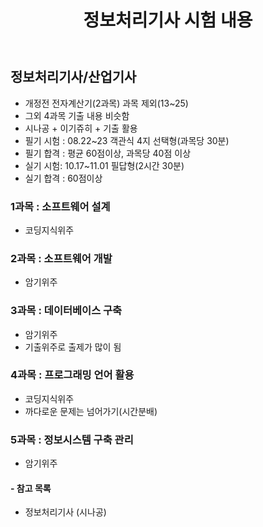 ﻿---
layout: single
title: "정보처리기사 시험 내용"
read_time: true
categories: 
 - Certificate
tags: 
 - Certificate
 - 정보처리기사
last_modified_at: '2020-07-25 23:11:00 +0800'
toc: true
toc_sticky: true
toc_label: 목차
---
## 정보처리기사/산업기사
- 개정전 전자계산기(2과목) 과목 제외(13~25)
- 그외 4과목 기출 내용 비슷함
- 시나공 + 이기쥬히 + 기출 활용
- 필기 시험 : 08.22~23 객관식 4지 선택형(과목당 30분)
- 필기 합격 : 평균 60점이상, 과목당 40점 이상
- 실기 시험: 10.17~11.01 필답형(2시간 30분)
- 실기 합격 : 60점이상

### 1과목 : 소프트웨어 설계
- 코딩지식위주

### 2과목 : 소프트웨어 개발
- 암기위주  

### 3과목 : 데이터베이스 구축
- 암기위주
- 기출위주로 출제가 많이 됨

### 4과목 : 프로그래밍 언어 활용
- 코딩지식위주
- 까다로운 문제는 넘어가기(시간분배)

### 5과목 : 정보시스템 구축 관리
- 암기위주

#### - 참고 목록
- 정보처리기사 (시나공)